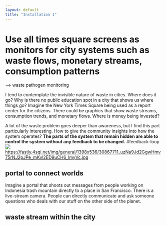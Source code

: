 ```yaml
---
layout: default
title: "Installation 1"
---
```


# Use all times square screens as monitors for city systems such as waste flows, monetary streams, consumption patterns

--> waste pathogen monitoring 

I tend to contemplate the invisible nature of waste in cities. Where does it go? Why is there no public education spot in a city that shows us where things go? Imagine the New York Times Square being used as a report center for the citizens. There could be graphics that show waste streams, consumption trends, and monetary flows. Where is money being invested? 

A lot of the waste problem goes deeper than awareness, but I find this part particularly interesting. How to give the community insights into how the system operates? **The parts of the system that remain hidden are able to control the system without any feedback to be changed.**
#feedback-loop 
![](media/cleanshot_2024-04-19-at-23-29-15@2x.png)
https://fastly.4sqi.net/img/general/1398x536/30867711_uzNa9Jd2GgwHmv75rNJ2pJPe_mKvl2ED9uCH6_lmyVc.jpg




## portal to connect worlds
Imagine a portal that shoots out messages from people working on Indonesia trash mountain directly to a place in San Francisco. There is a live-stream camera. People can directly communicate and ask someone questions who deals with our stuff on the other side of the planet. 

## waste stream within the city 